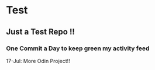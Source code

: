 # Test
## Just a Test Repo !!
### One Commit a Day to keep green my activity feed 

17-Jul: More Odin Project!!


